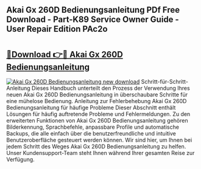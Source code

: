 ## Akai Gx 260D Bedienungsanleitung PDf Free Download - Part-K89 Service Owner Guide - User Repair Edition PAc2o

# <h2><a href="http://df36em.blite.top/?on=Akai+Gx+260D+Bedienungsanleitung">🔗Download 👉🔴 Akai Gx 260D Bedienungsanleitung</a></h2>

[![Akai Gx 260D Bedienungsanleitung new download](https://i.imgur.com/lujVjoI.png)](http://df36em.blite.top/?on=Akai+Gx+260D+Bedienungsanleitung)
Schritt-für-Schritt-Anleitung Dieses Handbuch unterteilt den Prozess der Verwendung Ihres neuen Akai Gx 260D Bedienungsanleitung in überschaubare Schritte für eine mühelose Bedienung. Anleitung zur Fehlerbehebung Akai Gx 260D Bedienungsanleitung für häufige Probleme Dieser Abschnitt enthält Lösungen für häufig auftretende Probleme und Fehlermeldungen. Zu den erweiterten Funktionen von Akai Gx 260D Bedienungsanleitung gehören Bilderkennung, Sprachbefehle, anpassbare Profile und automatische Backups, die alle einfach über die benutzerfreundliche und intuitive Benutzeroberfläche gesteuert werden können. Wir sind hier, um Ihnen bei jedem Schritt des Weges Akai Gx 260D Bedienungsanleitung zu helfen. Unser Kundensupport-Team steht Ihnen während Ihrer gesamten Reise zur Verfügung.
